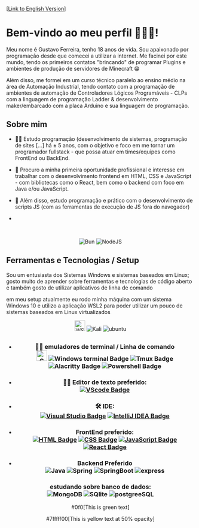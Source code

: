[[Link to English Version](english.md)]

# Bem-vindo ao meu perfil 🤩👋🏼!

Meu nome é Gustavo Ferreira, tenho 18 anos de vida. Sou apaixonado por programação desde que comecei a utilizar a internet. Me facinei por este mundo, tendo os primeiros contatos "brincando" de programar Plugins e ambientes de produção de servidores de Minecraft 😁

<p> Além disso, me formei em um curso técnico paralelo ao ensino médio na área de Automação Industrial, tendo contato com a programação de ambientes de automação de Controladores Lógicos Programáveis - CLPs com a linguagem de programação Ladder & desenvolvimento maker/embarcado com a placa Arduino e sua linguagem de programação. </p>

## Sobre mim

- <p> 👨‍💻 Estudo programação (desenvolvimento de sistemas, programação de sites [...] há ± 5 anos, com o objetivo e foco em me tornar um programador fullstack - que possa atuar em times/equipes como FrontEnd ou BackEnd. </p>
- <p> 🌟 Procuro a minha primeira oportunidade profissional e  interesse em trabalhar com o desenvolvimento frontend em HTML, CSS e JavaScript - com bibliotecas como o React, bem como o backend com foco em Java e/ou JavaScript.</p>
- <p>  🔧  Além disso, estudo programação e prático com o desenvolvimento de scripts JS (com as ferramentas de execução de JS fora do navegador) </p>
- 
 <br> <div align="center"> ![Bun](https://img.shields.io/badge/Bun-%23000000.svg?style=for-the-badge&logo=bun&logoColor=white) 	![NodeJS](https://img.shields.io/badge/node.js-239120?style=for-the-badge&logo=node.js&logoColor=white)
</div>

## Ferramentas e Tecnologias / Setup
<p> Sou um entusiasta dos Sistemas Windows e sistemas baseados em Linux; gosto muito de aprender sobre ferramentas e tecnologias de código aberto e também gosto de utilizar aplicativos de linha de comando</p> 

em meu setup atualmente eu rodo minha máquina com um sistema Windows 10 e utilizo a aplicação WSL2 para poder 
utilizar um pouco de sistemas baseados em Linux virtualizados

<div align="center">

[<img src="https://encrypted-tbn0.gstatic.com/images?q=tbn:ANd9GcR5qj9FokXSecxSBg19mycWnfEpZTvC1ykdvw1IHA301uTFihpNmQwv0TP0tSLl1ZRTh38&usqp=CAU" alt="WSL2 Badge" height="28"/>](https://docs.microsoft.com/pt-br/windows/wsl/) ![Kali](https://img.shields.io/badge/Kali_Linux-557C94?style=for-the-badge&logo=kali-linux&logoColor=white) ![ubuntu](https://img.shields.io/badge/Ubuntu-E95420?style=for-the-badge&logo=ubuntu&logoColor=white)

##
- ### <div align="center"> 👨‍💻 emuladores de terminal / Linha de comando <br> [<img src="https://raw.githubusercontent.com/cmderdev/cmder/master/icons/cmder.ico" alt="CMDER Badge" width="28"/>](https://cmder.net/) ![Windows terminal Badge](https://img.shields.io/badge/windows%20terminal-4D4D4D?style=for-the-badge&logo=windows%20terminal&logoColor=white) ![Tmux Badge](https://img.shields.io/badge/tmux-1BB91F?style=for-the-badge&logo=tmux&logoColor=white) ![Alacritty Badge](https://img.shields.io/badge/alacritty-F46D01?style=for-the-badge&logo=alacritty&logoColor=white) ![Powershell Badge](https://img.shields.io/badge/powershell-000000?style=for-the-badge&logo=powershell&logoColor=whit) 

</div>




- ### <div align="center"> 👨‍💻 Editor de texto preferido: <br> [![VScode Badge](https://img.shields.io/badge/VSCode-007ACC?style=for-the-badge&logo=visual-studio-code&logoColor=white)](https://code.visualstudio.com/)

- ###  <div align="center"> 🛠️ IDE:<br>  [![Visual Studio Badge](https://img.shields.io/badge/Visual%20Studio-5C2D91?style=for-the-badge&logo=visual-studio&logoColor=white)](https://visualstudio.microsoft.com/) [![IntelliJ IDEA Badge](https://img.shields.io/badge/IntelliJ%20IDEA-000000?style=for-the-badge&logo=intellij-idea&logoColor=white)](https://www.jetbrains.com/idea/download/)


- ### <div align="center">  FrontEnd preferido: <br>[![HTML Badge](https://img.shields.io/badge/HTML-ff8000?style=for-the-badge&logo=html5&logoColor=white)](https://www.w3.org/html/) [![CSS Badge](https://img.shields.io/badge/CSS-1572B6?style=for-the-badge&logo=css3&logoColor=white)](https://www.w3.org/Style/CSS/) [![JavaScript Badge](https://img.shields.io/badge/JavaScript-F7DF1E?style=for-the-badge&logo=javascript&logoColor=black)](https://www.javascript.com/) [![React Badge](https://img.shields.io/badge/React-20232A?style=for-the-badge&logo=react&logoColor=61DAFB)](https://nextjs.org/)
 


<div align="center">


- ###  Backend Preferido<br>![Java](https://img.shields.io/badge/java-%23ED8B00.svg?style=for-the-badge&logo=openjdk&logoColor=white) ![Spring](https://img.shields.io/badge/Spring-6DB33F?style=for-the-badge&logo=spring&logoColor=white) ![SpringBoot](https://img.shields.io/badge/Spring_Boot-F2F4F9?style=for-the-badge&logo=spring-boot) ![express](	https://img.shields.io/badge/Express%20js-000000?style=for-the-badge&logo=express&logoColor=white) 
### estudando sobre banco de dados: <br>![MongoDB](https://img.shields.io/badge/MongoDB-4EA94B?style=for-the-badge&logo=mongodb&logoColor=white) ![SQlite](https://img.shields.io/badge/Sqlite-003B57?style=for-the-badge&logo=sqlite&logoColor=white) ![postgreeSQL](https://img.shields.io/badge/PostgreSQL-316192?style=for-the-badge&logo=postgresql&logoColor=white)

#0f0[This is green text]

#7fffff00[This is yellow text at 50% opacity]
